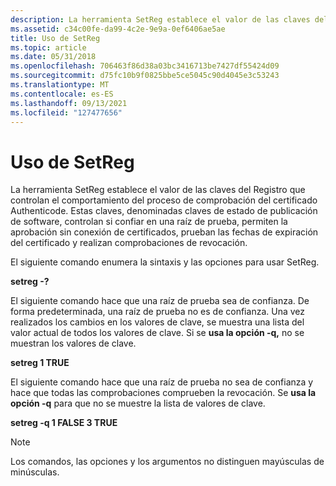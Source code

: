 ```yaml
---
description: La herramienta SetReg establece el valor de las claves del Registro que controlan el comportamiento del proceso de comprobación del certificado Authenticode.
ms.assetid: c34c00fe-da99-4c2e-9e9a-0ef6406ae5ae
title: Uso de SetReg
ms.topic: article
ms.date: 05/31/2018
ms.openlocfilehash: 706463f86d38a03bc3416713be7427df55424d09
ms.sourcegitcommit: d75fc10b9f0825bbe5ce5045c90d4045e3c53243
ms.translationtype: MT
ms.contentlocale: es-ES
ms.lasthandoff: 09/13/2021
ms.locfileid: "127477656"
---
```

# <a name="using-setreg"></a>Uso de SetReg

La herramienta SetReg establece el valor de las claves del Registro que controlan el comportamiento del proceso de comprobación del certificado Authenticode. Estas claves, denominadas claves de estado de publicación de software, controlan si confiar en una raíz de prueba, permiten la aprobación sin conexión de certificados, prueban las fechas de expiración del certificado y realizan comprobaciones de revocación.

El siguiente comando enumera la sintaxis y las opciones para usar SetReg.

**setreg -?**

El siguiente comando hace que una raíz de prueba sea de confianza. De forma predeterminada, una raíz de prueba no es de confianza. Una vez realizados los cambios en los valores de clave, se muestra una lista del valor actual de todos los valores de clave. Si se **usa la opción -q,** no se muestran los valores de clave.

**setreg 1 TRUE**

El siguiente comando hace que una raíz de prueba no sea de confianza y hace que todas las comprobaciones comprueben la revocación. Se **usa la opción -q** para que no se muestre la lista de valores de clave.

**setreg -q 1 FALSE 3 TRUE**

> [!Note]  
> Los comandos, las opciones y los argumentos no distinguen mayúsculas de minúsculas.

 

 

 



